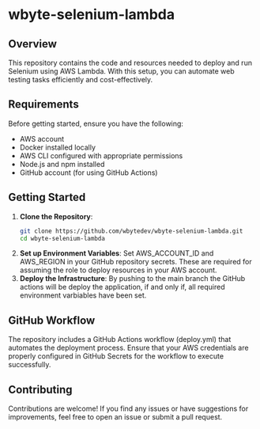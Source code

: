 # wbyte-selenium-lambda

## Overview
This repository contains the code and resources needed to deploy and run Selenium using AWS Lambda. With this setup, you can automate web testing tasks efficiently and cost-effectively.

## Requirements
Before getting started, ensure you have the following:
- AWS account
- Docker installed locally
- AWS CLI configured with appropriate permissions
- Node.js and npm installed
- GitHub account (for using GitHub Actions)

## Getting Started
1. **Clone the Repository**: 
   ```bash
   git clone https://github.com/wbytedev/wbyte-selenium-lambda.git
   cd wbyte-selenium-lambda
2. **Set up Environment Variables**:
   Set AWS_ACCOUNT_ID and AWS_REGION in your GitHub repository secrets. These are required for assuming the role to deploy resources in your AWS account.
3. **Deploy the Infrastructure**:
   By pushing to the main branch the GitHub actions will be deploy the application, if and only if, all required environment varbiables have been set. 

## GitHub Workflow
The repository includes a GitHub Actions workflow (deploy.yml) that automates the deployment process.
Ensure that your AWS credentials are properly configured in GitHub Secrets for the workflow to execute successfully.

## Contributing
Contributions are welcome! If you find any issues or have suggestions for improvements, feel free to open an issue or submit a pull request.